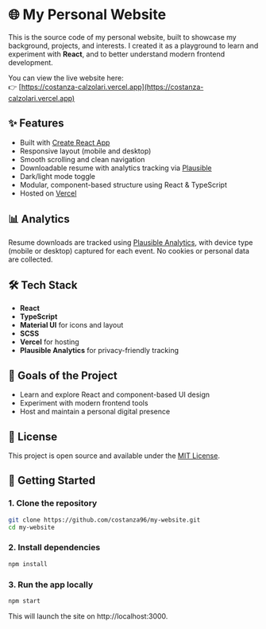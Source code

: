 # 🌐 My Personal Website

This is the source code of my personal website, built to showcase my background, projects, and interests. I created it as a playground to learn and experiment with **React**, and to better understand modern frontend development.

You can view the live website here:  
👉 [https://costanza-calzolari.vercel.app](https://costanza-calzolari.vercel.app)


## ✨ Features

- Built with [Create React App](https://create-react-app.dev/)
- Responsive layout (mobile and desktop)
- Smooth scrolling and clean navigation
- Downloadable resume with analytics tracking via [Plausible](https://plausible.io/)
- Dark/light mode toggle
- Modular, component-based structure using React & TypeScript
- Hosted on [Vercel](https://vercel.com/)


## 📊 Analytics

Resume downloads are tracked using [Plausible Analytics](https://plausible.io/), with device type (mobile or desktop) captured for each event. No cookies or personal data are collected.


## 🛠 Tech Stack

- **React**
- **TypeScript**
- **Material UI** for icons and layout
- **SCSS**
- **Vercel** for hosting
- **Plausible Analytics** for privacy-friendly tracking


## 📌 Goals of the Project

- Learn and explore React and component-based UI design
- Experiment with modern frontend tools
- Host and maintain a personal digital presence


## 📄 License

This project is open source and available under the [MIT License](LICENSE).


## 🚀 Getting Started

### 1. Clone the repository

```bash
git clone https://github.com/costanza96/my-website.git
cd my-website
```

### 2. Install dependencies
```bash
npm install
```

### 3. Run the app locally
```bash
npm start
```
This will launch the site on http://localhost:3000.
